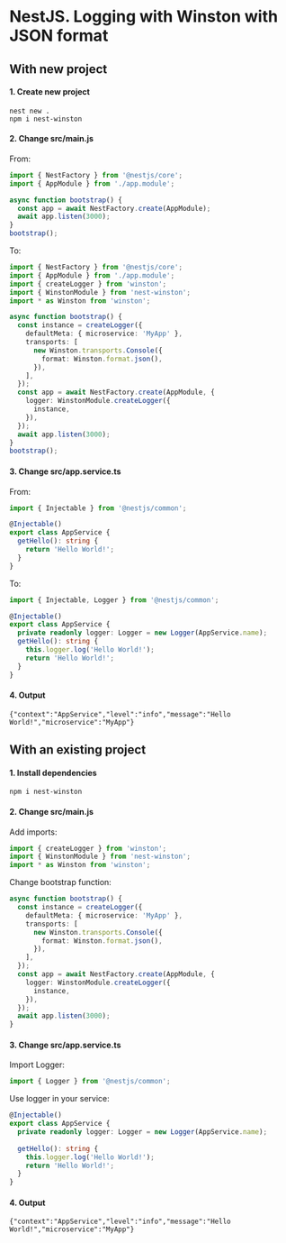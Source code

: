 # NestJS. Logging with Winston with JSON format
## With new project
#### 1. Create new project
```shell
nest new .
npm i nest-winston
```
#### 2. Change src/main.js
From:
```typescript
import { NestFactory } from '@nestjs/core';
import { AppModule } from './app.module';

async function bootstrap() {
  const app = await NestFactory.create(AppModule);
  await app.listen(3000);
}
bootstrap();

```
To:
```typescript
import { NestFactory } from '@nestjs/core';
import { AppModule } from './app.module';
import { createLogger } from 'winston';
import { WinstonModule } from 'nest-winston';
import * as Winston from 'winston';

async function bootstrap() {
  const instance = createLogger({
    defaultMeta: { microservice: 'MyApp' },
    transports: [
      new Winston.transports.Console({
        format: Winston.format.json(),
      }),
    ],
  });
  const app = await NestFactory.create(AppModule, {
    logger: WinstonModule.createLogger({
      instance,
    }),
  });
  await app.listen(3000);
}
bootstrap();

```
#### 3. Change src/app.service.ts
From:
```typescript
import { Injectable } from '@nestjs/common';

@Injectable()
export class AppService {
  getHello(): string {
    return 'Hello World!';
  }
}

```
To:
```typescript
import { Injectable, Logger } from '@nestjs/common';

@Injectable()
export class AppService {
  private readonly logger: Logger = new Logger(AppService.name);
  getHello(): string {
    this.logger.log('Hello World!');
    return 'Hello World!';
  }
}

```
#### 4. Output
```shell
{"context":"AppService","level":"info","message":"Hello World!","microservice":"MyApp"}
```

## With an existing project
#### 1. Install dependencies
```shell
npm i nest-winston
```
#### 2. Change src/main.js
Add imports:
```typescript
import { createLogger } from 'winston';
import { WinstonModule } from 'nest-winston';
import * as Winston from 'winston';
```
Change bootstrap function:
```typescript
async function bootstrap() {
  const instance = createLogger({
    defaultMeta: { microservice: 'MyApp' },
    transports: [
      new Winston.transports.Console({
        format: Winston.format.json(),
      }),
    ],
  });
  const app = await NestFactory.create(AppModule, {
    logger: WinstonModule.createLogger({
      instance,
    }),
  });
  await app.listen(3000);
}
```
#### 3. Change src/app.service.ts
Import Logger:
```typescript
import { Logger } from '@nestjs/common';
```
Use logger in your service:
```typescript
@Injectable()
export class AppService {
  private readonly logger: Logger = new Logger(AppService.name);
  
  getHello(): string {
    this.logger.log('Hello World!');
    return 'Hello World!';
  }
}
```
#### 4. Output
```shell
{"context":"AppService","level":"info","message":"Hello World!","microservice":"MyApp"}
```